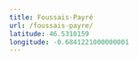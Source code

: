 ```yaml
---
title: Foussais-Payré
url: /foussais-payre/
latitude: 46.5310159
longitude: -0.6841221000000001
---
```

